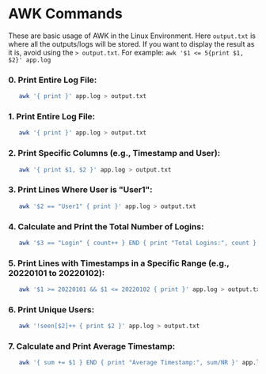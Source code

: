#  AWK Commands

These are basic usage of AWK in the Linux Environment.
Here `output.txt` is where all the outputs/logs will be stored. If you want to display the result as it is, avoid using the `> output.txt`. For example: `awk '$1 <= 5{print $1, $2}' app.log`

### 0. Print Entire Log File:

```bash
   awk '{ print }' app.log > output.txt
```

### 1. Print Entire Log File:

```bash
   awk '{ print }' app.log > output.txt
```

### 2. Print Specific Columns (e.g., Timestamp and User):

```bash
   awk '{ print $1, $2 }' app.log > output.txt
```

### 3. Print Lines Where User is "User1":

```bash
   awk '$2 == "User1" { print }' app.log > output.txt
```

### 4. Calculate and Print the Total Number of Logins:

```bash
   awk '$3 == "Login" { count++ } END { print "Total Logins:", count }' app.log > output.txt
```

### 5. Print Lines with Timestamps in a Specific Range (e.g., 20220101 to 20220102):

```bash
   awk '$1 >= 20220101 && $1 <= 20220102 { print }' app.log > output.txt
```

### 6. Print Unique Users:

```bash
   awk '!seen[$2]++ { print $2 }' app.log > output.txt
```

### 7. Calculate and Print Average Timestamp:

```bash
   awk '{ sum += $1 } END { print "Average Timestamp:", sum/NR }' app.log > output.txt
```
